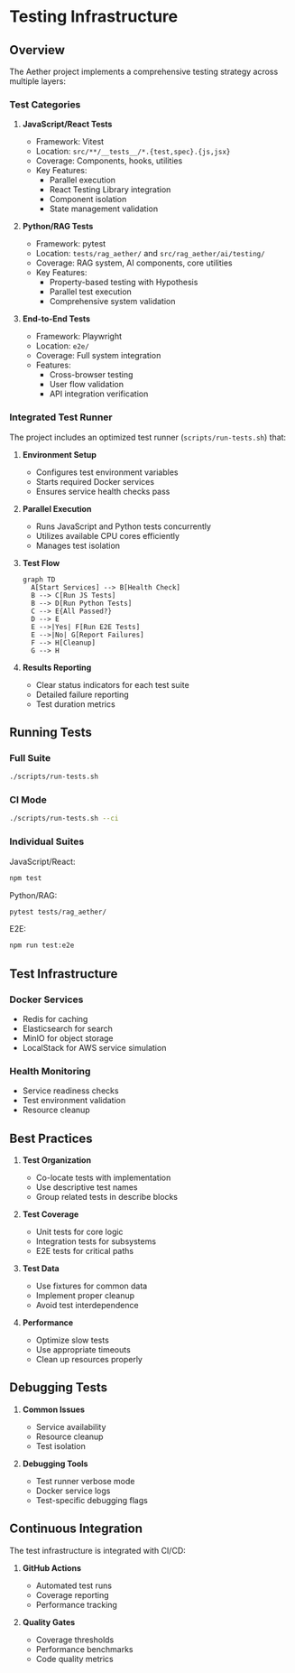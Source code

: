 # Testing Infrastructure

## Overview

The Aether project implements a comprehensive testing strategy across multiple layers:

### Test Categories

1. **JavaScript/React Tests**
   - Framework: Vitest
   - Location: `src/**/__tests__/*.{test,spec}.{js,jsx}`
   - Coverage: Components, hooks, utilities
   - Key Features:
     - Parallel execution
     - React Testing Library integration
     - Component isolation
     - State management validation

2. **Python/RAG Tests**
   - Framework: pytest
   - Location: `tests/rag_aether/` and `src/rag_aether/ai/testing/`
   - Coverage: RAG system, AI components, core utilities
   - Key Features:
     - Property-based testing with Hypothesis
     - Parallel test execution
     - Comprehensive system validation

3. **End-to-End Tests**
   - Framework: Playwright
   - Location: `e2e/`
   - Coverage: Full system integration
   - Features:
     - Cross-browser testing
     - User flow validation
     - API integration verification

### Integrated Test Runner

The project includes an optimized test runner (`scripts/run-tests.sh`) that:

1. **Environment Setup**
   - Configures test environment variables
   - Starts required Docker services
   - Ensures service health checks pass

2. **Parallel Execution**
   - Runs JavaScript and Python tests concurrently
   - Utilizes available CPU cores efficiently
   - Manages test isolation

3. **Test Flow**
   ```mermaid
   graph TD
     A[Start Services] --> B[Health Check]
     B --> C[Run JS Tests]
     B --> D[Run Python Tests]
     C --> E{All Passed?}
     D --> E
     E -->|Yes| F[Run E2E Tests]
     E -->|No| G[Report Failures]
     F --> H[Cleanup]
     G --> H
   ```

4. **Results Reporting**
   - Clear status indicators for each test suite
   - Detailed failure reporting
   - Test duration metrics

## Running Tests

### Full Suite
```bash
./scripts/run-tests.sh
```

### CI Mode
```bash
./scripts/run-tests.sh --ci
```

### Individual Suites

JavaScript/React:
```bash
npm test
```

Python/RAG:
```bash
pytest tests/rag_aether/
```

E2E:
```bash
npm run test:e2e
```

## Test Infrastructure

### Docker Services
- Redis for caching
- Elasticsearch for search
- MinIO for object storage
- LocalStack for AWS service simulation

### Health Monitoring
- Service readiness checks
- Test environment validation
- Resource cleanup

## Best Practices

1. **Test Organization**
   - Co-locate tests with implementation
   - Use descriptive test names
   - Group related tests in describe blocks

2. **Test Coverage**
   - Unit tests for core logic
   - Integration tests for subsystems
   - E2E tests for critical paths

3. **Test Data**
   - Use fixtures for common data
   - Implement proper cleanup
   - Avoid test interdependence

4. **Performance**
   - Optimize slow tests
   - Use appropriate timeouts
   - Clean up resources properly

## Debugging Tests

1. **Common Issues**
   - Service availability
   - Resource cleanup
   - Test isolation

2. **Debugging Tools**
   - Test runner verbose mode
   - Docker service logs
   - Test-specific debugging flags

## Continuous Integration

The test infrastructure is integrated with CI/CD:

1. **GitHub Actions**
   - Automated test runs
   - Coverage reporting
   - Performance tracking

2. **Quality Gates**
   - Coverage thresholds
   - Performance benchmarks
   - Code quality metrics 